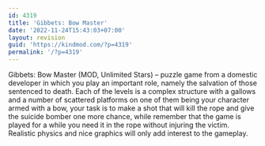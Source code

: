 ```yaml
---
id: 4319
title: 'Gibbets: Bow Master'
date: '2022-11-24T15:43:03+07:00'
layout: revision
guid: 'https://kindmod.com/?p=4319'
permalink: '/?p=4319'
---
```


Gibbets: Bow Master (MOD, Unlimited Stars) – puzzle game from a domestic developer in which you play an important role, namely the salvation of those sentenced to death. Each of the levels is a complex structure with a gallows and a number of scattered platforms on one of them being your character armed with a bow, your task is to make a shot that will kill the rope and give the suicide bomber one more chance, while remember that the game is played for a while you need it in the rope without injuring the victim. Realistic physics and nice graphics will only add interest to the gameplay.